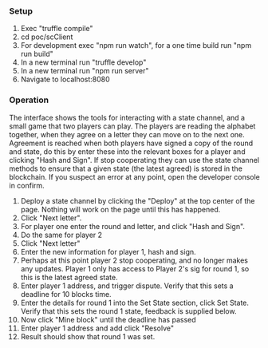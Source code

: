 ### Setup

1. Exec "truffle compile"
1. cd poc/scClient
2. For development exec "npm run watch", for a one time build run "npm run build"
3. In a new terminal run "truffle develop"
4. In a new terminal run "npm run server"
5. Navigate to localhost:8080


### Operation

The interface shows the tools for interacting with a state channel, and a small game that two players can play. The players are reading the alphabet together, when they agree on a letter they can move on to the next one. Agreement is reached when both players have signed a copy of the round and state, do this by enter these into the relevant boxes for a player and clicking "Hash and Sign". If stop cooperating they can use the state channel methods to ensure that a given state (the latest agreed) is stored in the blockchain. If you suspect an error at any point, open the developer console in confirm.

1. Deploy a state channel by clicking the "Deploy" at the top center of the page. Nothing will work on the page until this has happened.
2. Click "Next letter".
3. For player one enter the round and letter, and click "Hash and Sign".
4. Do the same for player 2
5. Click "Next letter"
6. Enter the new information for player 1, hash and sign.
7. Perhaps at this point player 2 stop cooperating, and no longer makes any updates. Player 1 only has access to Player 2's sig for round 1, so this is the latest agreed state.
8. Enter player 1 address, and trigger dispute. Verify that this sets a deadline for 10 blocks time.
9. Enter the details for round 1 into the Set State section, click Set State. Verify that this sets the round 1 state, feedback is supplied below.
10. Now click "Mine block" until the deadline has passed
11. Enter player 1 address and add click "Resolve"
12. Result should show that round 1 was set.
